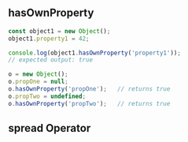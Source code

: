 
## hasOwnProperty 
```javascript
const object1 = new Object();
object1.property1 = 42;

console.log(object1.hasOwnProperty('property1'));
// expected output: true

o = new Object();
o.propOne = null;
o.hasOwnProperty('propOne');   // returns true
o.propTwo = undefined;  
o.hasOwnProperty('propTwo');   // returns true
```

## spread Operator

